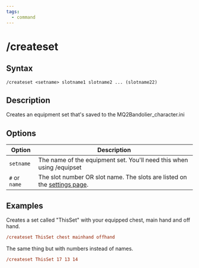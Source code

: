 ```yaml
---
tags:
  - command
---
```


# /createset

## Syntax

<!--cmd-syntax-start-->
```eqcommand
/createset <setname> slotname1 slotname2 ... (slotname22)
```
<!--cmd-syntax-end-->

## Description

<!--cmd-desc-start-->
Creates an equipment set that's saved to the MQ2Bandolier_character.ini
<!--cmd-desc-end-->

## Options

| Option | Description |
|--------|-------------|
| `setname` | The name of the equipment set. You'll need this when using /equipset |
| `#` or `name` | The slot number OR slot name. The slots are listed on the [settings page](index.md#settings). |

## Examples

Creates a set called "ThisSet" with your equipped chest, main hand and off hand.
```ini
/createset ThisSet chest mainhand offhand
```

The same thing but with numbers instead of names.
```ini
/createset ThisSet 17 13 14
```